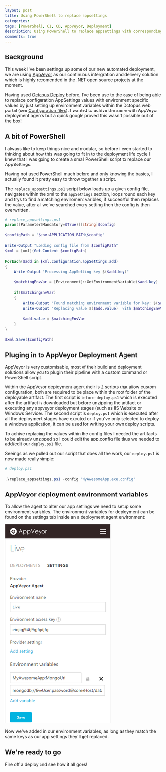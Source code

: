 ```yaml
---
layout: post
title: Using PowerShell to replace appsettings
categories:
tags: [PowerShell, CI, CD, AppVeyor, Deployment]
description: Using PowerShell to replace appsettings with corresponding environment variables
comments: true
---
```


## Background

This week I've been settings up some of our new automated deployment, we are using [AppVeyor](http://www.appveyor.com/ "AppVeyor") as our continuous intergration and delivery solution which is highly recomended in the .NET open source projects at the moment.

Having used [Octopus Deploy](https://octopusdeploy.com/ "Octopus Deploy") before, I've been use to the ease of being able to replace configuration AppSettings values with environment specific values by just setting up environment variables within the Octopus web portal (see [Configuration files](http://docs.octopusdeploy.com/display/OD/Configuration+files "Configuration files")). I wanted to achive the same with AppVeyor deployment agents but a quick google proved this wasn't possible out of the box!

## A bit of PowerShell

I always like to keep things nice and modular, so before i even started to thinking about how this was going to fit in to the deployment life cycle I knew that I was going to create a small PowerShell script to replace our AppSettings.

Having not used PowerShell much before and only knowing the basics, I actually found it pretty easy to throw together a script.

The `replace_appsettings.ps1` script below loads up a given config file, navigates within the xml to the `appSettings` section, loops round each key and trys to find a matching enviroment varibles, if successful then replaces the value, after all we've searched every setting then the config is then overwritten.

```powershell
# replace_appsettings.ps1
param([Parameter(Mandatory=$True)][string]$config)

$configPath = "$env:APPLICATION_PATH\$config"

Write-Output "Loading config file from $configPath"
$xml = [xml](Get-Content $configPath)

ForEach($add in $xml.configuration.appSettings.add)
{
	Write-Output "Processing AppSetting key $($add.key)"
	
	$matchingEnvVar = [Environment]::GetEnvironmentVariable($add.key)

	if($matchingEnvVar)
	{
		Write-Output "Found matching environment variable for key: $($add.key)"
		Write-Output "Replacing value $($add.value)  with $matchingEnvVar"

		$add.value = $matchingEnvVar
	}
}

$xml.Save($configPath)
```

## Pluging in to AppVeyor Deployment Agent

AppVeyor is very customisable, most of their build and deployment solutions allow you to plugin their pipeline with a custom command or PowerShell script.

Within the AppVeyor deployment agent their is 2 scripts that allow custom configuration, both are required to be place within the root folder of the deployable artifact. The first script is `before-deploy.ps1` which is executed after the artifact is downloaded but before unzipping the artifact or executing any appveyor deployment stages (such as IIS Website or Windows Service). The second script is `deploy.ps1` which is executed after all the deployment stages have excuted or if you've only selected to deploy a windows application, it can be used for writing your own deploy scripts.

To achive replacing the values within the config files I needed the artifacts to be already unzipped so I could edit the app.config file thus we needed to add/edit our `deploy.ps1` file.

Seeings as we pulled out our script that does all the work, our `deploy.ps1` is now made really simple:

```powershell
# deploy.ps1

.\replace_appsettings.ps1 -config "MyAwesomeApp.exe.config"
```

## AppVeyor deployment environment variables

To allow the agent to alter our app settings we need to setup some environment variables. The environment variables for deployment can be found on the settings tab inside an a deployment agent environment:

![appveyor environment variables for deployment](/assets/posts/2015-09-18-using-powershell-to-replace-appsettings/appveyor-environment-variables-for-deployment.png)

Now we've added in our environment variables, as long as they match the same keys as our app settings they'll get replaced.

## We're ready to go

Fire off a deploy and see how it all goes!